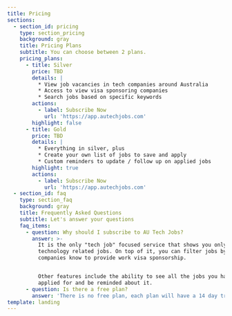 ```yaml
---
title: Pricing
sections:
  - section_id: pricing
    type: section_pricing
    background: gray
    title: Pricing Plans
    subtitle: You can choose between 2 plans.
    pricing_plans:
      - title: Silver
        price: TBD
        details: |
          * View job vacancies in tech companies around Australia
          * Access to view visa sponsoring companies
          * Search jobs based on specific keywords
        actions:
          - label: Subscribe Now
            url: 'https://app.autechjobs.com'
        highlight: false
      - title: Gold
        price: TBD
        details: |
          * Everything in silver, plus
          * Create your own list of jobs to save and apply
          * Custom reminders to update / follow up on applied jobs
        highlight: true
        actions:
          - label: Subscribe Now
            url: 'https://app.autechjobs.com'
  - section_id: faq
    type: section_faq
    background: gray
    title: Frequently Asked Questions
    subtitle: Let's answer your questions
    faq_items:
      - question: Why should I subscribe to AU Tech Jobs?
        answer: >-
          It is the only "tech job" focused service that shows you only
          technology related jobs. On top of it, you can filter jobs by
          companies know to provide work visa sponsorship.


          Other features include the ability to see all the jobs you have
          applied for and be reminded about it.
      - question: Is there a free plan?
        answer: 'There is no free plan, each plan will have a 14 day trial period.'
template: landing
---
```

